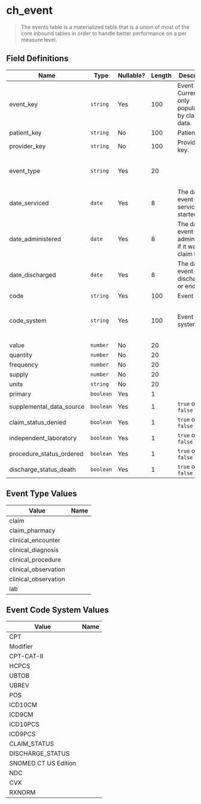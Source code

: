 # ch_event

> The events table is a materialized table that is a union of most of the core inbound tables in order to handle better performance on a per measure level.
> 

## Field Definitions

| Name | Type | Nullable? | Length | Description | Values |
| --- | --- | --- | --- | --- | --- |
| event_key | `string` | Yes | 100 | Event key.  Currently only populated by claims data. |  |
| patient_key | `string` | No | 100 | Patient key. |  |
| provider_key | `string` | No | 100 | Provider key. | `YYYYMMDD` |
| event_type | `string` | Yes | 20 |  | [See Event Type Values](/data-model/materialized/ch_event#event-type-values) |
| date_serviced | `date` | Yes | 8 | The date the event was serviced or started. |  |
| date_administered | `date` | Yes | 8 | The date the event was administered if it was a claim type. |  |
| date_discharged | `date` | Yes | 8 | The date the event discharged or ended. |  |
| code | `string` | Yes | 100 | Event code |  |
| code_system | `string` | Yes | 100 | Event code system | [See Event Code Flag Values](/data-model/materialized/ch_event#event-code-system-values) |
| value | `number` | No | 20 |  |  |
| quantity | `number` | No | 20 |  |  |
| frequency | `number` | No | 20 |  |  |
| supply | `number` | No | 20 |  |  |
| units | `string` | No | 20 |  |  |
| primary | `boolean` | Yes | 1 |  |  |
| supplemental_data_source | `boolean` | Yes | 1 | `true` or `false` |  |
| claim_status_denied | `boolean` | Yes | 1 | `true` or `false` |  |
| independent_laboratory | `boolean` | Yes | 1 | `true` or `false` |  |
| procedure_status_ordered | `boolean` | Yes | 1 | `true` or `false` |  |
| discharge_status_death | `boolean` | Yes | 1 | `true` or `false` |  |

## Event Type Values

| Value | Name |
| --- | --- |
| claim |  |
| claim_pharmacy |  |
| clinical_encounter |  |
| clinical_diagnosis |  |
| clinical_procedure |  |
| clinical_observation |  |
| clinical_observation |  |
| lab |  |

## Event Code System Values

| Value | Name |
| --- | --- |
| CPT |  |
| Modifier |  |
| CPT-CAT-II |  |
| HCPCS |  |
| UBTOB |  |
| UBREV |  |
| POS |  |
| ICD10CM |  |
| ICD9CM |  |
| ICD10PCS |  |
| ICD9PCS |  |
| CLAIM_STATUS |  |
| DISCHARGE_STATUS |  |
| SNOMED CT US Edition |  |
| NDC |  |
| CVX |  |
| RXNORM |  |